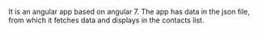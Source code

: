 It is an angular app based on angular 7. The app has data in the json file, from which it fetches data and displays in the contacts list.
